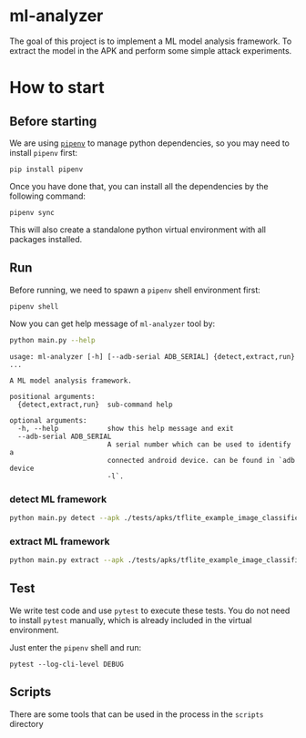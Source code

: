 # ml-analyzer

The goal of this project is to implement a ML model analysis framework. To extract the model in the APK and perform some simple attack experiments.


# How to start
## Before starting

We are using [`pipenv`](https://github.com/pypa/pipenv) to manage python dependencies, so you may need to install `pipenv` first:
```shell
pip install pipenv
```
Once you have done that, you can install all the dependencies by the following command:
```shell
pipenv sync
```
This will also create a standalone python virtual environment with all packages installed.

## Run

Before running, we need to spawn a `pipenv` shell environment first:
```shell
pipenv shell
``` 


Now you can get help message of `ml-analyzer` tool by:
```sh
python main.py --help
```

```text
usage: ml-analyzer [-h] [--adb-serial ADB_SERIAL] {detect,extract,run} ...

A ML model analysis framework.

positional arguments:
  {detect,extract,run}  sub-command help

optional arguments:
  -h, --help            show this help message and exit
  --adb-serial ADB_SERIAL
                        A serial number which can be used to identify a
                        connected android device. can be found in `adb device
                        -l`.

```

### detect ML framework

```sh
python main.py detect --apk ./tests/apks/tflite_example_image_classification.apk
```

### extract ML framework

```sh
python main.py extract --apk ./tests/apks/tflite_example_image_classification.apk
```

## Test

We write test code and use `pytest` to execute these tests. You do not need to install `pytest` manually, which is already included in the virtual environment. 

Just enter the `pipenv` shell and run:

```shell
pytest --log-cli-level DEBUG
```

## Scripts

There are some tools that can be used in the process in the `scripts` directory
